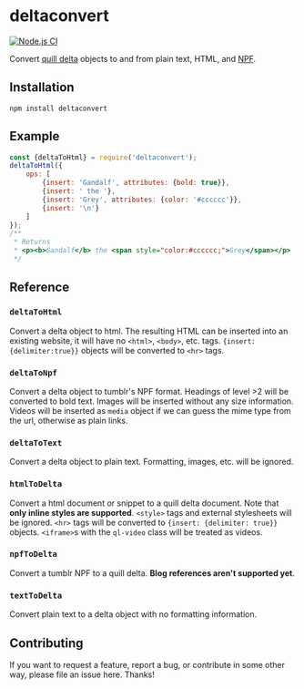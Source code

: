 # deltaconvert

[![Node.js CI](https://github.com/jfhr/deltaconvert/actions/workflows/build_and_test.yml/badge.svg)](https://github.com/jfhr/deltaconvert/actions/workflows/build_and_test.yml)

Convert [quill delta](https://quilljs.com/docs/delta/) objects to and from plain text, HTML, and 
[NPF](https://github.com/tumblr/docs/blob/master/npf-spec.md).

## Installation

```shell
npm install deltaconvert
```

## Example

```javascript
const {deltaToHtml} = require('deltaconvert');
deltaToHtml({
    ops: [
        {insert: 'Gandalf', attributes: {bold: true}},
        {insert: ' the '},
        {insert: 'Grey', attributes: {color: '#cccccc'}},
        {insert: '\n'}
    ]
});
/** 
 * Returns
 * <p><b>Gandalf</b> the <span style="color:#cccccc;">Grey</span></p>
 */
```

## Reference

### `deltaToHtml`

Convert a delta object to html. The resulting HTML can be inserted into an existing website, it will have no `<html>`, 
`<body>`, etc. tags. `{insert: {delimiter:true}}` objects will be converted to `<hr>` tags.

### `deltaToNpf`

Convert a delta object to tumblr's NPF format. Headings of level >2 will be converted to bold text. Images will be
inserted without any size information. Videos will be inserted as `media` object if we can guess the mime type from the
url, otherwise as plain links.

### `deltaToText`

Convert a delta object to plain text. Formatting, images, etc. will be ignored.

### `htmlToDelta`

Convert a html document or snippet to a quill delta document. Note that **only inline styles are supported**. 
`<style>` tags and external stylesheets will be ignored. `<hr>` tags will be converted to `{insert: {delimiter: true}}`
objects. `<iframe>`s with the `ql-video` class will be treated as videos.

### `npfToDelta`

Convert a tumblr NPF to a quill delta. **Blog references aren't supported yet**.

### `textToDelta`

Convert plain text to a delta object with no formatting information.

## Contributing

If you want to request a feature, report a bug, or contribute in some other way, please file an issue here.
Thanks!
